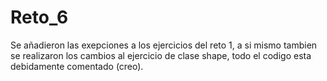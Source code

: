 # Reto_6
Se añadieron las exepciones a los ejercicios del reto 1, a si mismo tambien se realizaron los cambios al ejercicio de clase shape, todo el codigo esta debidamente comentado (creo).
